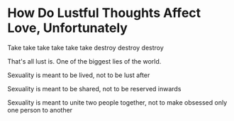 # How Do Lustful Thoughts Affect Love, Unfortunately

Take take take take take take destroy destroy destroy

That's all lust is. One of the biggest lies of the world.

Sexuality is meant to be lived, not to be lust after

Sexuality is meant to be shared, not to be reserved inwards

Sexuality is meant to unite two people together, not to make obsessed only one person to another
